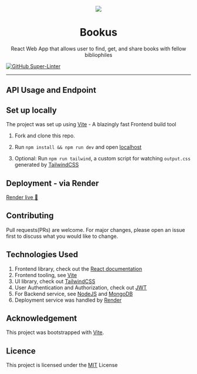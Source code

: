<p align="center"><img src="https://cdn-icons-png.flaticon.com/512/3214/3214721.png" /></p>

<h1 align="center">Bookus</h1>

<p align="center"> React Web App that allows user to find, get, and share books with fellow bibliophiles </p>

[![GitHub Super-Linter](https://github.com/citixenken/Assessment/workflows/Lint%20Code%20Base/badge.svg)](https://github.com/marketplace/actions/super-linter)

<hr/>

## API Usage and Endpoint


## Set up locally
The project was set up using [Vite](https://vitejs.dev/) - A blazingly fast Frontend build tool 

1. Fork and clone this repo.

2. Run `npm install && npm run dev` and open [localhost](http://localhost:5173)

3. Optional: Run `npm run tailwind`, a custom script for watching `output.css` generated by [TailwindCSS](https://tailwindcss.com/) 
 
## Deployment - via Render

[Render live 🚀](https://bookus.onrender.com/)

## Contributing

Pull requests(PRs) are welcome. For major changes, please open an issue first to discuss what you would like to change.

## Technologies Used

1. Frontend library, check out the [React documentation](https://reactjs.org/)
2. Frontend tooling, see [Vite](https://vitejs.dev/)
3. UI library, check out [TailwindCSS](https://tailwindcss.com/) 
4. User Authentication and Authorization, check out [JWT](https://jwt.io/)
5. For Backend service, see [NodeJS](https://nodejs.dev/en/) and [MongoDB](https://www.mongodb.com/)
6. Deployment service was handled by [Render](https://render.com/)

## Acknowledgement

This project was bootstrapped with [Vite](https://vitejs.dev/).

## Licence
This project is licensed under the <a href="https://choosealicense.com/licenses/mit/">MIT</a> License




